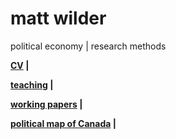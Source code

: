 <h1> matt wilder </h1>

political economy | research methods


<b>[CV](https://github.com/matt-wilder/mattwilder.net/edit/gh-pages/index.md) | </b>


<b>[teaching](https://github.com/matt-wilder/mattwilder.net/edit/gh-pages/index.md) | </b> 


<b>[working papers](https://github.com/matt-wilder/mattwilder.net/edit/gh-pages/index.md) | </b>


<b>[political map of Canada](https://github.com/matt-wilder/mattwilder.net/edit/gh-pages/index.md) | </b>



